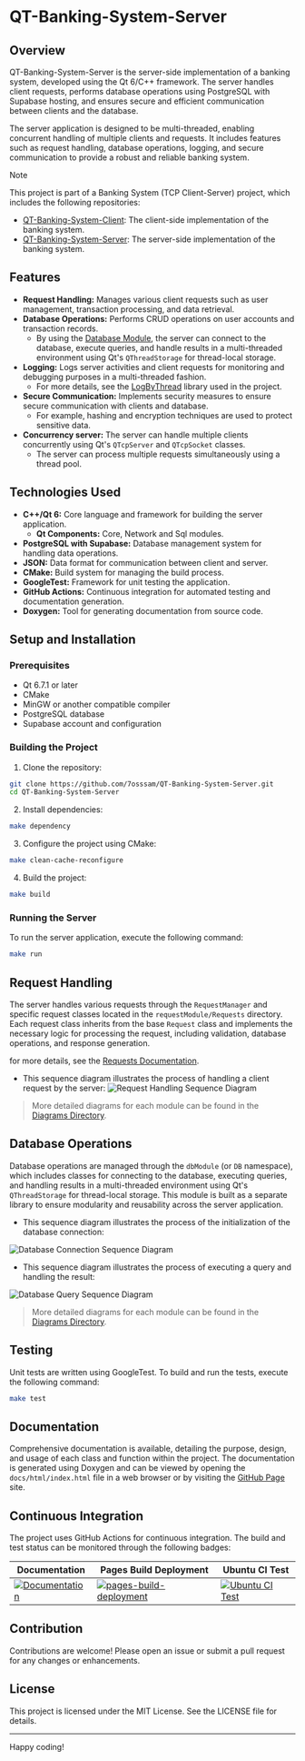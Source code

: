 # QT-Banking-System-Server

## Overview

QT-Banking-System-Server is the server-side implementation of a banking system, developed using the Qt 6/C++ framework. The server handles client requests, performs database operations using PostgreSQL with Supabase hosting, and ensures secure and efficient communication between clients and the database.

The server application is designed to be multi-threaded, enabling concurrent handling of multiple clients and requests. It includes features such as request handling, database operations, logging, and secure communication to provide a robust and reliable banking system.

<!-- link for Client-Server project -->
> [!NOTE] 
> This project is part of a Banking System (TCP Client-Server) project, which includes the following repositories:
> - [QT-Banking-System-Client](https://github.com/7osssam/QT-Banking-System-Client): The client-side implementation of the banking system.
> - [QT-Banking-System-Server](https://github.com/7osssam/QT-Banking-System-Server): The server-side implementation of the banking system.


## Features

- **Request Handling:** Manages various client requests such as user management, transaction processing, and data retrieval.
- **Database Operations:** Performs CRUD operations on user accounts and transaction records.
	- By using the [Database Module](src/dbModule), the server can connect to the database, execute queries, and handle results in a multi-threaded environment using Qt's `QThreadStorage` for thread-local storage.
- **Logging:** Logs server activities and client requests for monitoring and debugging purposes in a multi-threaded fashion.
	- For more details, see the [LogByThread](https://github.com/7osssam/LogByThread) library used in the project.
- **Secure Communication:** Implements security measures to ensure secure communication with clients and database.
	- For example, hashing and encryption techniques are used to protect sensitive data.
- **Concurrency server:** The server can handle multiple clients concurrently using Qt's `QTcpServer` and `QTcpSocket` classes.
	- The server can process multiple requests simultaneously using a thread pool.


## Technologies Used

- **C++/Qt 6:** Core language and framework for building the server application.
  - **Qt Components:** Core, Network and Sql modules.
- **PostgreSQL with Supabase:** Database management system for handling data operations.
- **JSON:** Data format for communication between client and server.
- **CMake:** Build system for managing the build process.
- **GoogleTest:** Framework for unit testing the application.
- **GitHub Actions:** Continuous integration for automated testing and documentation generation.
- **Doxygen:** Tool for generating documentation from source code.


## Setup and Installation

### Prerequisites

- Qt 6.7.1 or later
- CMake
- MinGW or another compatible compiler
- PostgreSQL database
- Supabase account and configuration

### Building the Project

1. Clone the repository:
```sh
git clone https://github.com/7osssam/QT-Banking-System-Server.git
cd QT-Banking-System-Server
```

2. Install dependencies:
```sh
make dependency
```

3. Configure the project using CMake:
```sh
make clean-cache-reconfigure
```

4. Build the project:
```sh
make build
```

### Running the Server

To run the server application, execute the following command:
```sh
make run
```

## Request Handling

The server handles various requests through the `RequestManager` and specific request classes located in the `requestModule/Requests` directory. Each request class inherits from the base `Request` class and implements the necessary logic for processing the request, including validation, database operations, and response generation.

for more details, see the [Requests Documentation](src/requestModule/Requests/Requests.md).

- This sequence diagram illustrates the process of handling a client request by the server:
![Request Handling Sequence Diagram](docs/diagrams/plantuml/sequence-diagrams/Modules/Request.svg)
> More detailed diagrams for each module can be found in the [Diagrams Directory](docs/diagrams/).

## Database Operations

Database operations are managed through the `dbModule` (or `DB` namespace), which includes classes for connecting to the database, executing queries, and handling results in a multi-threaded environment using Qt's `QThreadStorage` for thread-local storage. This module is built as a separate library to ensure modularity and reusability across the server application.

- This sequence diagram illustrates the process of the initialization of the database connection:
<!-- docs\diagrams\plantuml\sequence-diagrams\Modules\DatabaseManager_init.svg -->
![Database Connection Sequence Diagram](docs/diagrams/plantuml/sequence-diagrams/Modules/DatabaseManager_init.svg)

- This sequence diagram illustrates the process of executing a query and handling the result:
<!-- docs\diagrams\plantuml\sequence-diagrams\Modules\DatabaseManager_query.svg -->
![Database Query Sequence Diagram](docs/diagrams/plantuml/sequence-diagrams/Modules/DatabaseManager_query.svg)
> More detailed diagrams for each module can be found in the [Diagrams Directory](docs/diagrams/).


## Testing

Unit tests are written using GoogleTest. To build and run the tests, execute the following command:
```sh
make test
```

## Documentation

Comprehensive documentation is available, detailing the purpose, design, and usage of each class and function within the project. The documentation is generated using Doxygen and can be viewed by opening the `docs/html/index.html` file in a web browser or by visiting the [GitHub Page](https://7osssam.github.io/QT-Banking-System-Server/) site.

## Continuous Integration

The project uses GitHub Actions for continuous integration. The build and test status can be monitored through the following badges:

| Documentation | Pages Build Deployment | Ubuntu CI Test |
|---------------|------------------------|----------------|
| [![Documentation](https://github.com/7osssam/QT-Banking-System-Server/actions/workflows/documentation.yml/badge.svg)](https://github.com/7osssam/QT-Banking-System-Server/actions/workflows/documentation.yml) | [![pages-build-deployment](https://github.com/7osssam/QT-Banking-System-Server/actions/workflows/pages/pages-build-deployment/badge.svg)](https://github.com/7osssam/QT-Banking-System-Server/actions/workflows/pages/pages-build-deployment) | [![Ubuntu CI Test](https://github.com/7osssam/QT-Banking-System-Server/actions/workflows/Ubuntu.yml/badge.svg)](https://github.com/7osssam/QT-Banking-System-Server/actions/workflows/Ubuntu.yml) |

## Contribution

Contributions are welcome! Please open an issue or submit a pull request for any changes or enhancements.

## License

This project is licensed under the MIT License. See the LICENSE file for details.

---

Happy coding!